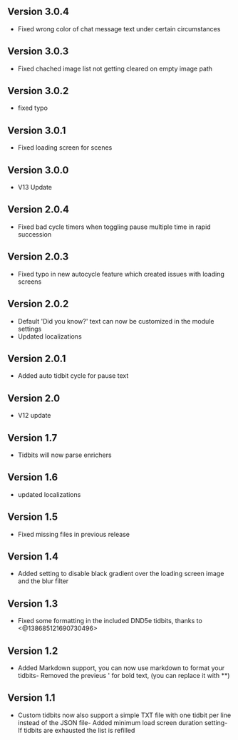 ## Version 3.0.4
- Fixed wrong color of chat message text under certain circumstances

## Version 3.0.3
- Fixed chached image list not getting cleared on empty image path

## Version 3.0.2
- fixed typo

## Version 3.0.1
- Fixed loading screen for scenes

## Version 3.0.0
- V13 Update

## Version 2.0.4
- Fixed bad cycle timers when toggling pause multiple time in rapid succession

## Version 2.0.3
- Fixed typo in new autocycle feature which created issues with loading screens

## Version 2.0.2
- Default 'Did you know?' text can now be customized in the module settings
- Updated localizations

## Version 2.0.1
- Added auto tidbit cycle for pause text

## Version 2.0
- V12 update

## Version 1.7
- Tidbits will now parse enrichers

## Version 1.6
- updated localizations

## Version 1.5
- Fixed missing files in previous release

## Version 1.4
- Added setting to disable black gradient over the loading screen image and the blur filter

## Version 1.3
- Fixed some formatting in the included DND5e tidbits, thanks to <@138685121690730496>

## Version 1.2
- Added Markdown support, you can now use markdown to format your tidbits- Removed the previeus ' for bold text, (you can replace it with **)

## Version 1.1
- Custom tidbits now also support a simple TXT file with one tidbit per line instead of the JSON file- Added minimum load screen duration setting- If tidbits are exhausted the list is refilled

